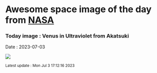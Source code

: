 
# Awesome space image of the day from [NASA](https://api.nasa.gov/)

### Today image : Venus in Ultraviolet from Akatsuki
Date : 2023-07-03

![](https://apod.nasa.gov/apod/image/2307/VenusUv_akatsuki_1024.jpg)

<small>Latest update : Mon Jul  3 17:12:16 2023</small>
        